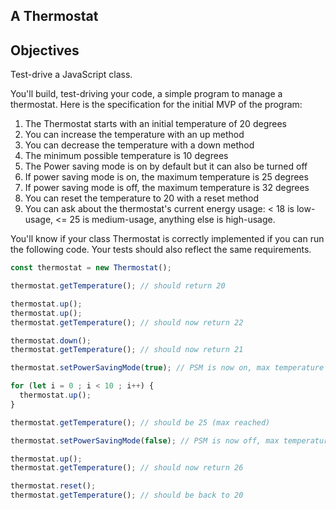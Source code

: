 ## A Thermostat

## Objectives
Test-drive a JavaScript class.

You'll build, test-driving your code, a simple program to manage a thermostat. Here is the specification for the initial MVP of the program:

1. The Thermostat starts with an initial temperature of 20 degrees
2. You can increase the temperature with an up method
3. You can decrease the temperature with a down method
4. The minimum possible temperature is 10 degrees
5. The Power saving mode is on by default but it can also be turned off
6. If power saving mode is on, the maximum temperature is 25 degrees
7. If power saving mode is off, the maximum temperature is 32 degrees
8. You can reset the temperature to 20 with a reset method
9. You can ask about the thermostat's current energy usage: < 18 is low-usage, <= 25 is medium-usage, anything else is high-usage.

You'll know if your class Thermostat is correctly implemented if you can run the following code. Your tests should also reflect the same requirements.

```javascript
const thermostat = new Thermostat();

thermostat.getTemperature(); // should return 20

thermostat.up();
thermostat.up();
thermostat.getTemperature(); // should now return 22

thermostat.down();
thermostat.getTemperature(); // should now return 21

thermostat.setPowerSavingMode(true); // PSM is now on, max temperature is 25

for (let i = 0 ; i < 10 ; i++) {
  thermostat.up();
}

thermostat.getTemperature(); // should be 25 (max reached)

thermostat.setPowerSavingMode(false); // PSM is now off, max temperature is no more 25

thermostat.up();
thermostat.getTemperature(); // should now return 26

thermostat.reset();
thermostat.getTemperature(); // should be back to 20
```
